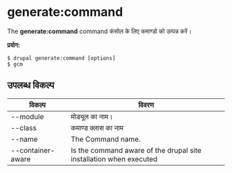 # generate:command
The **generate:command** command कंसोल के लिए कमाण्डो को उत्पन्न करें।

**प्रयोग:**
```
$ drupal generate:command [options] 
$ gcm  
```

## उपलब्ध विकल्प
विकल्प | विवरण
-------|-------------
--module | मोड्यूल का नाम।
--class | कमाण्ड क्लास का नाम
--name | The Command name.
--container-aware | Is the command aware of the drupal site installation when executed
